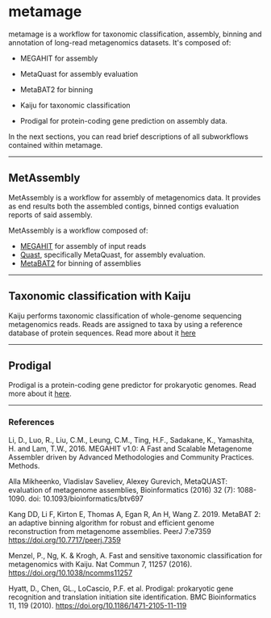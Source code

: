 # metamage

metamage is a workflow for taxonomic classification, assembly, binning
and annotation of long-read metagenomics datasets. It's composed of:

- MEGAHIT for assembly
- MetaQuast for assembly evaluation
- MetaBAT2 for binning

- Kaiju for taxonomic classification

- Prodigal for protein-coding gene prediction on assembly data.

In the next sections, you can read brief descriptions of
all subworkflows contained within metamage.

---

## MetAssembly

MetAssembly is a workflow for assembly of metagenomics data.
It provides as end results both the assembled contigs, binned contigs
evaluation reports of said assembly.

MetAssembly is a workflow composed of:

- [MEGAHIT](https://github.com/voutcn/megahit) for assembly of input reads
- [Quast](https://github.com/ablab/quast), specifically MetaQuast, for assembly evaluation.
- [MetaBAT2](https://bitbucket.org/berkeleylab/metabat/src/master/) for binning of assemblies

---

## Taxonomic classification with Kaiju

Kaiju performs taxonomic classification of
whole-genome sequencing metagenomics reads.
Reads are assigned to taxa by using a reference database
of protein sequences.
Read more about it [here](https://github.com/bioinformatics-centre/kaiju)

---

## Prodigal

Prodigal is a protein-coding gene predictor for prokaryotic genomes.
Read more about it [here](https://github.com/hyattpd/Prodigal).

---

### References

Li, D., Luo, R., Liu, C.M., Leung, C.M., Ting, H.F., Sadakane, K., Yamashita, H. and Lam, T.W., 2016. MEGAHIT v1.0: A Fast and Scalable Metagenome Assembler driven by Advanced Methodologies and Community Practices. Methods.

Alla Mikheenko, Vladislav Saveliev, Alexey Gurevich,
MetaQUAST: evaluation of metagenome assemblies,
Bioinformatics (2016) 32 (7): 1088-1090. doi: 10.1093/bioinformatics/btv697

Kang DD, Li F, Kirton E, Thomas A, Egan R, An H, Wang Z. 2019. MetaBAT 2: an
adaptive binning algorithm for robust and efficient genome reconstruction
from metagenome assemblies. PeerJ 7:e7359 https://doi.org/10.7717/peerj.7359

Menzel, P., Ng, K. & Krogh, A. Fast and sensitive taxonomic classification for
metagenomics with Kaiju. Nat Commun 7, 11257 (2016).
https://doi.org/10.1038/ncomms11257

Hyatt, D., Chen, GL., LoCascio, P.F. et al. Prodigal: prokaryotic gene recognition
and translation initiation site identification.
BMC Bioinformatics 11, 119 (2010). https://doi.org/10.1186/1471-2105-11-119
